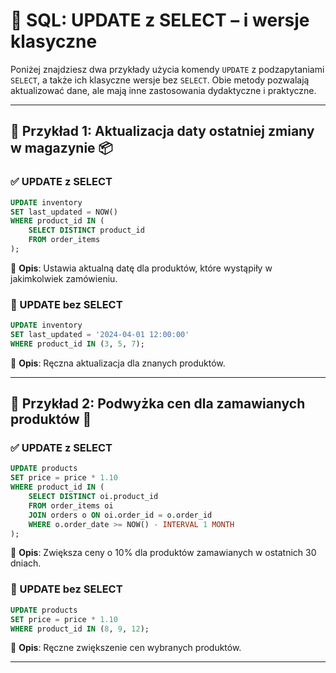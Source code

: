 # 📘 SQL: UPDATE z SELECT – i wersje klasyczne

Poniżej znajdziesz dwa przykłady użycia komendy `UPDATE` z podzapytaniami `SELECT`, a także ich klasyczne wersje bez `SELECT`. Obie metody pozwalają aktualizować dane, ale mają inne zastosowania dydaktyczne i praktyczne.

---

## 🧪 Przykład 1: Aktualizacja daty ostatniej zmiany w magazynie 📦

### ✅ UPDATE z SELECT
```sql
UPDATE inventory
SET last_updated = NOW()
WHERE product_id IN (
    SELECT DISTINCT product_id
    FROM order_items
);
```
📌 **Opis**: Ustawia aktualną datę dla produktów, które wystąpiły w jakimkolwiek zamówieniu.

### 🧱 UPDATE bez SELECT
```sql
UPDATE inventory
SET last_updated = '2024-04-01 12:00:00'
WHERE product_id IN (3, 5, 7);
```
📌 **Opis**: Ręczna aktualizacja dla znanych produktów.

---

## 🧪 Przykład 2: Podwyżka cen dla zamawianych produktów 💸

### ✅ UPDATE z SELECT
```sql
UPDATE products
SET price = price * 1.10
WHERE product_id IN (
    SELECT DISTINCT oi.product_id
    FROM order_items oi
    JOIN orders o ON oi.order_id = o.order_id
    WHERE o.order_date >= NOW() - INTERVAL 1 MONTH
);
```
📌 **Opis**: Zwiększa ceny o 10% dla produktów zamawianych w ostatnich 30 dniach.

### 🧱 UPDATE bez SELECT
```sql
UPDATE products
SET price = price * 1.10
WHERE product_id IN (8, 9, 12);
```
📌 **Opis**: Ręczne zwiększenie cen wybranych produktów.

---

